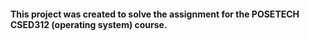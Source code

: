 #### This project was created to solve the assignment for the POSETECH CSED312 (operating system) course.
